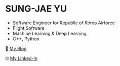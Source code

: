 
<p align="center">
  <h1>SUNG-JAE YU</h1>

  * Software Engineer for Republic of Korea Airforce
  * Flight Software
  * Machine Learning & Deep Learning
  * C++, Python

  🥲 [My Blog](https://sungjaeyu.github.io/)

  🤓 [My Linked-In](https://www.linkedin.com/in/sungjae-yu-582b95203/)
</p>
